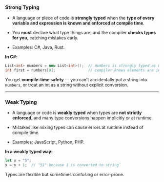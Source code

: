 
### Strong Typing

- A language or piece of code is **strongly typed** when the **type of every variable and expression is known and enforced at compile time**.
    
- You **must** declare what type things are, and the compiler **checks types for you**, catching mistakes early.
    
- Examples: C#, Java, Rust.
    

**In C#:**

```csharp
List<int> numbers = new List<int>();  // numbers is strongly typed as List of int 
int first = numbers[0];               // compiler knows elements are ints`
```



You get **compile-time safety** — you can’t accidentally put a string into `numbers`, or treat an int as a string without explicit conversion.

---

### Weak Typing

- A language or code is **weakly typed** when types are **not strictly enforced**, and many type conversions happen implicitly or at runtime.
    
- Mistakes like mixing types can cause errors at runtime instead of compile time.
    
- Examples: JavaScript, Python, PHP.
    

**In a weakly typed way:**

```js
let x = "5"; 
x = x + 1;  // "51" because 1 is converted to string`
```
Types are flexible but sometimes confusing or error-prone.


